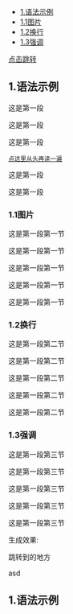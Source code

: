 * [1.语法示例](#1)
* [1.1图片](#1.1)
* [1.2换行](#1.2)
* [1.3强调](#1.3)

[点击跳转](#jump)

<h2 id="1">1.语法示例</h2>

这是第一段

这是第一段

这是第一段

<a href="#head">`点这里从头再读一遍`</a>

这是第一段

这是第一段

<h3 id="1.1">1.1图片</h3>

这是第一段第一节

这是第一段第一节

这是第一段第一节

这是第一段第一节

这是第一段第一节

<h3 id="1.2">1.2换行</h3>

这是第一段第二节

这是第一段第二节

这是第一段第二节

这是第一段第二节

这是第一段第二节

<h3 id="1.1">1.3强调</h3>

这是第一段第三节

这是第一段第三节

这是第一段第三节

这是第一段第三节

这是第一段第三节

生成效果:











<span id="jump">跳转到的地方</span>


asd 

<a id="head"/>















<h2 id="1">1.语法示例</h2>


